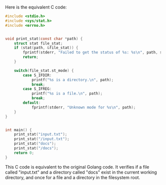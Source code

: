 Here is the equivalent C code:

```c
#include <stdio.h>
#include <sys/stat.h>
#include <errno.h>


void print_stat(const char *path) {
    struct stat file_stat;
    if (stat(path, &file_stat)) {
        fprintf(stderr, "Failed to get the status of %s: %s\n", path, strerror(errno)));
        return;
    }

    switch(file_stat.st_mode) {
        case S_IFDIR:
            printf("%s is a directory.\n", path);
            break;
        case S_IFREG:
            printf("%s is a file.\n", path);
            break;
        default:
            fprintf(stderr, "Unknown mode for %s\n", path);
    }
}


int main() {
    print_stat("input.txt");
    print_stat("/input.txt");
    print_stat("docs");
    print_stat("/docs");
    return 0;
}
```
This C code is equivalent to the original Golang code. It verifies if a file called "input.txt" and a directory called "docs" exist in the current working directory, and once for a file and a directory in the filesystem root.
